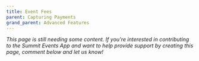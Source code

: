 ```yaml
---
title: Event Fees
parent: Capturing Payments
grand_parent: Advanced Features
---
```


*This page is still needing some content. If you're interested in contributing to the Summit Events App and want to help provide support by creating this page, comment below and let us know!*

